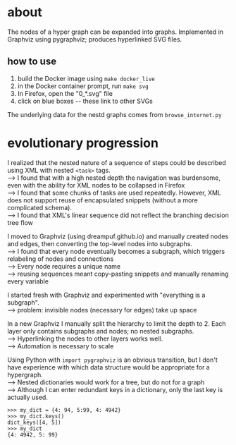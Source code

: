 # about
The nodes of a hyper graph can be expanded into graphs.
Implemented in Graphviz using pygraphviz; produces hyperlinked SVG files.

## how to use

1. build the Docker image using `make docker_live`
1. in the Docker container prompt, run `make svg`
1. In Firefox, open the "0_*.svg" file
1. click on blue boxes -- these link to other SVGs

The underlying data for the nestd graphs comes from `browse_internet.py`

# evolutionary progression


I realized that the nested nature of a sequence of steps could be described using XML with nested `<task>` tags.   
--> I found that with a high nested depth the navigation was burdensome, even with the ability for XML nodes to be collapsed in Firefox   
--> I found that some chunks of tasks are used repeatedly. However, XML does not support reuse of encapsulated snippets (without a more complicated schema).   
--> I found that XML's linear sequence did not reflect the branching decision tree flow

I moved to Graphviz (using dreampuf.github.io) and manually created nodes and edges, then converting the top-level nodes into subgraphs.    
--> I found that every node eventually becomes a subgraph, which triggers relabeling of nodes and connections   
--> Every node requires a unique name    
--> reusing sequences meant copy-pasting snippets and manually renaming every variable

I started fresh with Graphviz and experimented with "everything is a subgraph".   
--> problem: invisible nodes (necessary for edges) take up space

In a new Graphviz I manually split the hierarchy to limit the depth to 2. Each layer only contains subgraphs and nodes; no nested subgraphs.    
--> Hyperlinking the nodes to other layers works well.    
--> Automation is necessary to scale

Using Python with `import pygraphviz` is an obvious transition, but I don't have experience with which data structure
would be appropriate for a hypergraph.     
--> Nested dictionaries would work for a tree, but do not for a graph    
--> Although I can enter redundant keys in a dictionary, only the last key is actually used.

    >>> my_dict = {4: 94, 5:99, 4: 4942}
    >>> my_dict.keys()
    dict_keys([4, 5])
    >>> my_dict
    {4: 4942, 5: 99}

